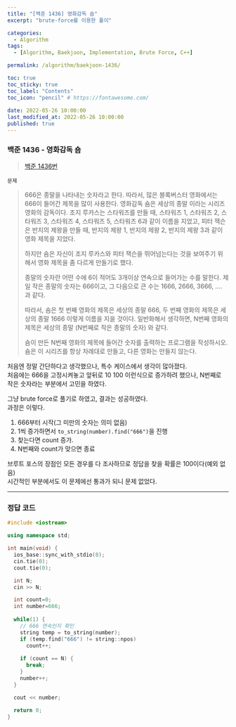 ```yaml
---
title: "[백준 1436] 영화감독 숌"
excerpt: "brute-force를 이용한 풀이"

categories:
  - Algorithm
tags:
  - [Algorithm, Baekjoon, Implementation, Brute Force, C++]

permalink: /algorithm/baekjoon-1436/

toc: true
toc_sticky: true
toc_label: "Contents"
toc_icon: "pencil" # https://fontawesome.com/
 
date: 2022-05-26 10:00:00
last_modified_at: 2022-05-26 10:00:00
published: true
---
```


### 백준 1436 - 영화감독 숌

> [백준 1436번](https://www.acmicpc.net/problem/1436)  

`문제`  

> 666은 종말을 나타내는 숫자라고 한다. 따라서, 많은 블록버스터 영화에서는 666이 들어간 제목을 많이 사용한다. 영화감독 숌은 세상의 종말 이라는 시리즈 영화의 감독이다. 조지 루카스는 스타워즈를 만들 때, 스타워즈 1, 스타워즈 2, 스타워즈 3, 스타워즈 4, 스타워즈 5, 스타워즈 6과 같이 이름을 지었고, 피터 잭슨은 반지의 제왕을 만들 때, 반지의 제왕 1, 반지의 제왕 2, 반지의 제왕 3과 같이 영화 제목을 지었다.  
> 
> 하지만 숌은 자신이 조지 루카스와 피터 잭슨을 뛰어넘는다는 것을 보여주기 위해서 영화 제목을 좀 다르게 만들기로 했다.  
> 
> 종말의 숫자란 어떤 수에 6이 적어도 3개이상 연속으로 들어가는 수를 말한다. 제일 작은 종말의 숫자는 666이고, 그 다음으로 큰 수는 1666, 2666, 3666, .... 과 같다.  
>
> 따라서, 숌은 첫 번째 영화의 제목은 세상의 종말 666, 두 번째 영화의 제목은 세상의 종말 1666 이렇게 이름을 지을 것이다. 일반화해서 생각하면, N번째 영화의 제목은 세상의 종말 (N번째로 작은 종말의 숫자) 와 같다.  
>
> 숌이 만든 N번째 영화의 제목에 들어간 숫자를 출력하는 프로그램을 작성하시오. 숌은 이 시리즈를 항상 차례대로 만들고, 다른 영화는 만들지 않는다.  

처음엔 정말 간단하다고 생각했으나, 특수 케이스에서 생각이 많아졌다.  
처음에는 666을 고정시켜놓고 앞뒤로 10 100 이런식으로 증가하려 했으나, N번째로 작은 숫자라는 부분에서 고민을 하였다.  

그냥 brute force로 풀기로 하였고, 결과는 성공하였다.  
과정은 이렇다.  

1. 666부터 시작(그 미만의 숫자는 의미 없음)  
1. 1씩 증가하면서 `to_string(number).find("666")`을 진행  
1. 찾는다면 count 증가.  
1. N번째와 count가 맞으면 종료  

브루트 포스의 장점인 모든 경우를 다 조사하므로 정답을 찾을 확률은 100이다(예외 없음)  
시간적인 부분에서도 이 문제에선 통과가 되니 문제 없었다.  

---

### 정답 코드  

```cpp
#include <iostream>

using namespace std;

int main(void) {
  ios_base::sync_with_stdio(0);
  cin.tie(0);
  cout.tie(0);

  int N;
  cin >> N;

  int count=0;
  int number=666;
  
  while(1) {
    // 666 연속인지 확인
    string temp = to_string(number);
    if (temp.find("666") != string::npos)
      count++;
    
    if (count == N) {
      break;      
    }
    number++;
  }

  cout << number;
  
  return 0;
}
```